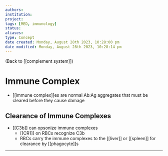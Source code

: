 ```yaml
---
authors: 
institution: 
project: 
tags: [MED, immunology]
status: 
aliases: 
type: Concept
date created: Monday, August 28th 2023, 10:28:00 pm
date modified: Monday, August 28th 2023, 10:28:14 pm
---
```


(Back to [[complement system]])

# Immune Complex

- [[immune complex]]es are normal Ab:Ag aggregates that must be cleared before they cause damage
## Clearance of Immune Complexes
- [[C3b]] can opsonize immune complexes
	- [[CR1]] on RBCs recognize C3b
	- RBCs carry the immune complexes to the [[liver]] or [[spleen]] for clearance by [[phagocyte]]s

---
